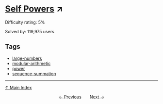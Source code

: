 # [Self Powers](https://projecteuler.net/problem=48) ↗️

Difficulty rating: 5%

Solved by: 119,975 users
## Tags

- [large-numbers](../tags/large-numbers.md)
- [modular-arithmetic](../tags/modular-arithmetic.md)
- [power](../tags/power.md)
- [sequence-summation](../tags/sequence-summation.md)



---

[↑ Main Index](../README.md)


<div align=center><a href='47.md'>← Previous</a> &nbsp;&nbsp; &nbsp;&nbsp;  <a href='49.md'>Next →</a></div>
